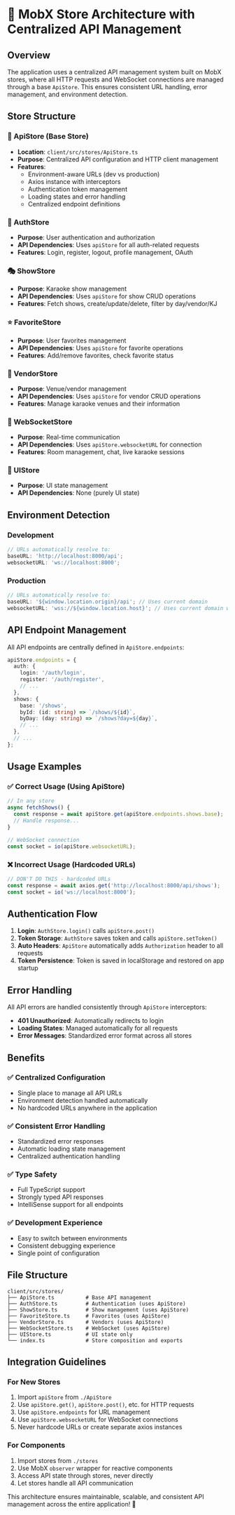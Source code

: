 # 🏪 MobX Store Architecture with Centralized API Management

## Overview

The application uses a centralized API management system built on MobX stores, where all HTTP requests and WebSocket connections are managed through a base `ApiStore`. This ensures consistent URL handling, error management, and environment detection.

## Store Structure

### 🔧 ApiStore (Base Store)

- **Location**: `client/src/stores/ApiStore.ts`
- **Purpose**: Centralized API configuration and HTTP client management
- **Features**:
  - Environment-aware URLs (dev vs production)
  - Axios instance with interceptors
  - Authentication token management
  - Loading states and error handling
  - Centralized endpoint definitions

### 🔐 AuthStore

- **Purpose**: User authentication and authorization
- **API Dependencies**: Uses `apiStore` for all auth-related requests
- **Features**: Login, register, logout, profile management, OAuth

### 🎭 ShowStore

- **Purpose**: Karaoke show management
- **API Dependencies**: Uses `apiStore` for show CRUD operations
- **Features**: Fetch shows, create/update/delete, filter by day/vendor/KJ

### ⭐ FavoriteStore

- **Purpose**: User favorites management
- **API Dependencies**: Uses `apiStore` for favorite operations
- **Features**: Add/remove favorites, check favorite status

### 🏢 VendorStore

- **Purpose**: Venue/vendor management
- **API Dependencies**: Uses `apiStore` for vendor CRUD operations
- **Features**: Manage karaoke venues and their information

### 🔌 WebSocketStore

- **Purpose**: Real-time communication
- **API Dependencies**: Uses `apiStore.websocketURL` for connection
- **Features**: Room management, chat, live karaoke sessions

### 🎨 UIStore

- **Purpose**: UI state management
- **API Dependencies**: None (purely UI state)

## Environment Detection

### Development

```typescript
// URLs automatically resolve to:
baseURL: 'http://localhost:8000/api';
websocketURL: 'ws://localhost:8000';
```

### Production

```typescript
// URLs automatically resolve to:
baseURL: '${window.location.origin}/api'; // Uses current domain
websocketURL: 'wss://${window.location.host}'; // Uses current domain with secure WebSocket
```

## API Endpoint Management

All API endpoints are centrally defined in `ApiStore.endpoints`:

```typescript
apiStore.endpoints = {
  auth: {
    login: '/auth/login',
    register: '/auth/register',
    // ...
  },
  shows: {
    base: '/shows',
    byId: (id: string) => `/shows/${id}`,
    byDay: (day: string) => `/shows?day=${day}`,
    // ...
  },
  // ...
};
```

## Usage Examples

### ✅ Correct Usage (Using ApiStore)

```typescript
// In any store
async fetchShows() {
  const response = await apiStore.get(apiStore.endpoints.shows.base);
  // Handle response...
}

// WebSocket connection
const socket = io(apiStore.websocketURL);
```

### ❌ Incorrect Usage (Hardcoded URLs)

```typescript
// DON'T DO THIS - hardcoded URLs
const response = await axios.get('http://localhost:8000/api/shows');
const socket = io('ws://localhost:8000');
```

## Authentication Flow

1. **Login**: `AuthStore.login()` calls `apiStore.post()`
2. **Token Storage**: `AuthStore` saves token and calls `apiStore.setToken()`
3. **Auto Headers**: `ApiStore` automatically adds `Authorization` header to all requests
4. **Token Persistence**: Token is saved in localStorage and restored on app startup

## Error Handling

All API errors are handled consistently through `ApiStore` interceptors:

- **401 Unauthorized**: Automatically redirects to login
- **Loading States**: Managed automatically for all requests
- **Error Messages**: Standardized error format across all stores

## Benefits

### ✅ Centralized Configuration

- Single place to manage all API URLs
- Environment detection handled automatically
- No hardcoded URLs anywhere in the application

### ✅ Consistent Error Handling

- Standardized error responses
- Automatic loading state management
- Centralized authentication handling

### ✅ Type Safety

- Full TypeScript support
- Strongly typed API responses
- IntelliSense support for all endpoints

### ✅ Development Experience

- Easy to switch between environments
- Consistent debugging experience
- Single point of configuration

## File Structure

```
client/src/stores/
├── ApiStore.ts          # Base API management
├── AuthStore.ts         # Authentication (uses ApiStore)
├── ShowStore.ts         # Show management (uses ApiStore)
├── FavoriteStore.ts     # Favorites (uses ApiStore)
├── VendorStore.ts       # Vendors (uses ApiStore)
├── WebSocketStore.ts    # WebSocket (uses ApiStore)
├── UIStore.ts           # UI state only
└── index.ts             # Store composition and exports
```

## Integration Guidelines

### For New Stores

1. Import `apiStore` from `./ApiStore`
2. Use `apiStore.get()`, `apiStore.post()`, etc. for HTTP requests
3. Use `apiStore.endpoints` for URL management
4. Use `apiStore.websocketURL` for WebSocket connections
5. Never hardcode URLs or create separate axios instances

### For Components

1. Import stores from `./stores`
2. Use MobX `observer` wrapper for reactive components
3. Access API state through stores, never directly
4. Let stores handle all API communication

This architecture ensures maintainable, scalable, and consistent API management across the entire application! 🎉
